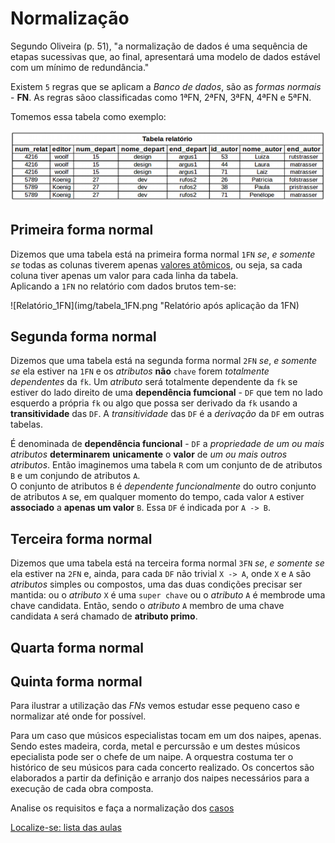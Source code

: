 # Normalização

Segundo Oliveira (p. 51), "a normalização de dados é uma sequência de etapas sucessivas que, ao final, apresentará uma modelo de dados estável com um mínimo de redundância."

Existem `5` regras que se aplicam a *Banco de dados*, são as *formas normais* - **FN**. As regras sãoo classificadas como 1ªFN, 2ªFN, 3ªFN, 4ªFN e 5ªFN.

Tomemos essa tabela como exemplo:

![Relatório com dados brutos](img/tabelaFN_brutos.png "Relatório com dados brutos")


## Primeira forma normal

Dizemos que uma tabela está na primeira forma normal `1FN` *se*, *e somente se* todas as colunas tiverem apenas [valores atômicos](https://github.com/tmenegaz/db_dendezeiros/blob/master/assunto/exercicios1.md#8-qual-a-diferenção-entre-dado-e-informação), ou seja, sa cada coluna tiver apenas um valor para cada linha da tabela.  
Aplicando a `1FN` no relatório com dados brutos tem-se:

![Relatório_1FN](img/tabela_1FN.png "Relatório após aplicação da 1FN)

## Segunda forma normal

Dizemos que uma tabela está na segunda forma normal `2FN` *se*, *e somente se* ela estiver na `1FN` e os *atributos* **não** `chave` forem *totalmente dependentes* da `fk`. Um *atributo* será totalmente dependente da `fk` se estiver do lado direito de uma **dependência fumcional** - `DF` que tem no lado esquerdo a própria `fk` ou algo que possa ser derivado da `fk` usando a **transitividade** das `DF`. A *transitividade* das `DF` é a *derivação* da `DF` em outras tabelas. 

É denominada de **dependência funcional** - `DF` a *propriedade de um ou mais atributos* **determinarem** **unicamente** o **valor** de *um ou mais outros atributos*. Então imaginemos uma tabela `R` com um conjunto de de atributos `B` e um conjundo de atributos `A`.  
O conjunto de atributos `B` é *dependente funcionalmente* do outro conjunto de atributos `A` se, em qualquer momento do tempo, cada valor `A` estiver **associado** a **apenas um valor** `B`. Essa `DF` é indicada por `A -> B`.

## Terceira forma normal

Dizemos que uma tabela está na terceira forma normal `3FN` *se*, *e somente se* ela estiver na `2FN` e, ainda, para cada `DF` não trivial `X -> A`, onde `X` e `A` são *atributos* simples ou compostos, uma das duas condições precisar ser mantida: ou o *atributo* `X` é uma `super chave` ou o *atributo* `A` é membrode uma chave candidata. Então, sendo o *atributo* `A` membro de uma chave candidata `A` será chamado de **atributo primo**.

## Quarta forma normal

## Quinta forma normal

Para ilustrar a utilização das *FNs* vemos estudar esse pequeno caso e normalizar até onde for possível.

Para um caso que músicos especialistas tocam em um dos naipes, apenas. Sendo estes madeira, corda, metal e percurssão e um destes músicos epecialista pode ser o chefe de um naipe. A orquestra costuma ter o histórico de seu músicos para cada concerto realizado. Os concertos são elaborados a partir da definição e arranjo dos naipes necessários para a execução de cada obra composta.

Analise os requisitos e faça a normalização dos [casos](https://github.com/tmenegaz/db_dendezeiros/blob/master/assunto/casos.md#estudos-de-caso)

[Localize-se: lista das aulas](https://github.com/tmenegaz/db_dendezeiros/blob/master/assunto/lista.md#lista-de-aulas)
